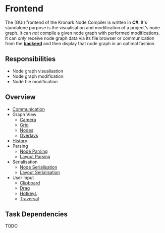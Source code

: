 # Frontend

The (GUI) frontend of the Kronark Node Compiler is written in ***C#***. It's standalone purpose is the visualisation and modification of a project's node graph. It can *not* compile a given node graph with performed modifications. It can *only* receive node graph data via its file browser or communication from the [**backend**](../backend/backend.md) and then display that node graph in an optimal fashion.

## Responsibilities

- Node graph visualisation
- Node graph modification
- Node file modification

## Overview

- [Communication](./communication/communication.md)
- Graph View
    - [Camera](./camera/camera.md)
    - [Grid](./grid/grid.md)
    - [Nodes](./nodes/node.md)
    - [Overlays](./overlays/overlays.md)
- [History](./history/history.md)
- Parsing
    - [Node Parsing](./node_file_format/parsing.md)
    - [Layout Parsing](./layout_file_format/parsing.md)
- Serialisation
    - [Node Serialisation](./node_file_format/serialisation.md)
    - [Layout Serialisation](./layout_file_format/serialisation.md)
- User Input
    - [Clipboard](./clipboard/clipboard.md)
    - [Drag](./drag/drag.md)
    - [Hotkeys](./hotkeys/hotkeys.md)
    - [Traversal](./traversal/traversal.md)

## Task Dependencies

TODO
